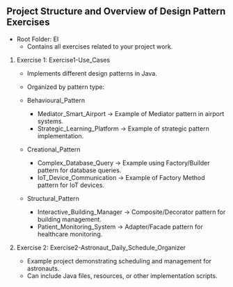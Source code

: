 ## Project Structure and Overview of Design Pattern Exercises

- Root Folder: EI
    - Contains all exercises related to your project work.
      
1. Exercise 1: Exercise1-Use_Cases
    - Implements different design patterns in Java.
  
    - Organized by pattern type:

    - Behavioural_Pattern
        - Mediator_Smart_Airport → Example of Mediator pattern in airport systems.
        - Strategic_Learning_Platform → Example of strategic pattern implementation.

    - Creational_Pattern
        - Complex_Database_Query → Example using Factory/Builder pattern for database queries.
        - IoT_Device_Communication → Example of Factory Method pattern for IoT devices.

    - Structural_Pattern
        - Interactive_Building_Manager → Composite/Decorator pattern for building management.
        - Patient_Monitoring_System → Adapter/Facade pattern for healthcare monitoring.

2. Exercise 2: Exercise2-Astronaut_Daily_Schedule_Organizer
    - Example project demonstrating scheduling and management for astronauts.
    - Can include Java files, resources, or other implementation scripts.
